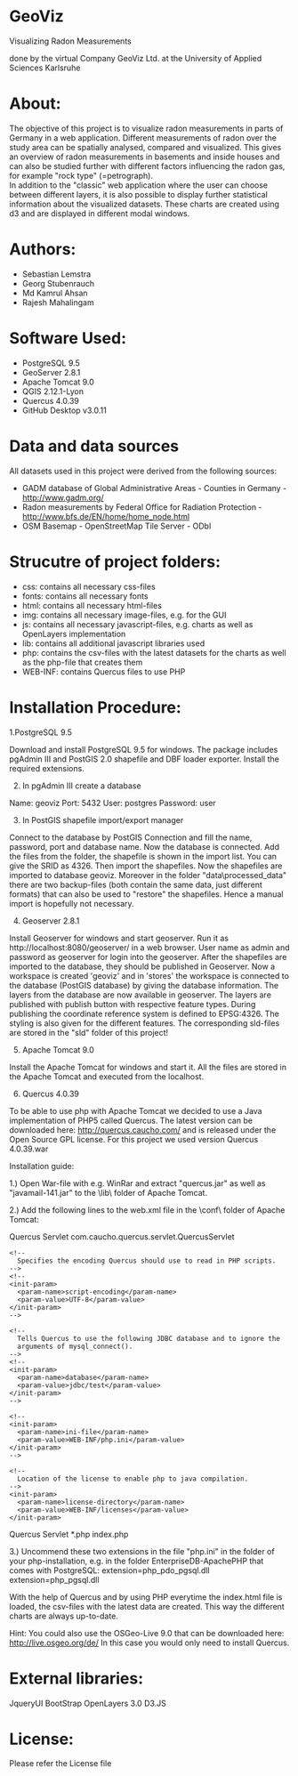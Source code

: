 # GeoViz

Visualizing Radon Measurements

done by the virtual Company GeoViz Ltd. at the University of Applied Sciences Karlsruhe

# About:

The objective of this project is to visualize radon measurements in parts of Germany in a web application. Different measurements of radon over the study area can be spatially analysed, compared and visualized. This gives an overview of radon measurements in basements and inside houses and can also be studied further with different factors influencing the radon gas, for example "rock type" (=petrograph).  
In addition to the "classic" web application where the user can choose between different layers, it is also possible to display further statistical information about the visualized datasets. These charts are created using d3 and are displayed in different modal windows.

# Authors:

-	Sebastian Lemstra
-	Georg Stubenrauch
-	Md Kamrul Ahsan
-	Rajesh Mahalingam

# Software Used:

-	PostgreSQL 9.5
-	GeoServer 2.8.1
-	Apache Tomcat 9.0
-	QGIS 2.12.1-Lyon
-	Quercus 4.0.39
-	GitHub Desktop v3.0.11

# Data and data sources

All datasets used in this project were derived from the following sources:

-	GADM database of Global Administrative Areas - Counties in Germany - http://www.gadm.org/
-	Radon measurements by Federal Office for Radiation Protection - http://www.bfs.de/EN/home/home_node.html
-	OSM Basemap - OpenStreetMap Tile Server - ODbl

# Strucutre of project folders:

- css:		contains all necessary css-files
- fonts:	contains all necessary fonts
- html:		contains all necessary html-files
- img:		contains all necessary image-files, e.g. for the GUI
- js:		contains all necessary javascript-files,
			e.g. charts as well as OpenLayers implementation
- lib:		contains all additional javascript libraries used
- php:		contains the csv-files with the latest datasets for the charts
			as well as the php-file that creates them
- WEB-INF:	contains Quercus files to use PHP

# Installation Procedure:

1.PostgreSQL 9.5

Download and install PostgreSQL 9.5 for windows. The package includes pgAdmin III and PostGIS 2.0 shapefile and DBF loader exporter.
Install the required extensions.

2. In pgAdmin III create a database

Name: geoviz
Port: 5432
User: postgres
Password: user

3. In PostGIS shapefile import/export manager 

Connect to the database by PostGIS Connection and fill the name, password, port and database name.
Now the database is connected.
Add the files from the folder, the shapefile is shown in the import list. You can give the SRID as 4326. Then import the shapefiles. Now the shapefiles are imported to database geoviz.
Moreover in the folder "data\processed_data" there are two backup-files (both contain the same data, just different formats) that can also be used to "restore" the shapefiles. Hence a manual import is hopefully not necessary.

4. Geoserver 2.8.1

Install Geoserver for windows and start geoserver.
Run it as http://localhost:8080/geoserver/ in a web browser.
User name as admin and password as geoserver for login into the geoserver.
After the shapefiles are imported to the database, they should be published in Geoserver.
Now a workspace is created 'geoviz' and in 'stores' the workspace is connected to the database (PostGIS database) by giving the database information.
The layers from the database are now available in geoserver.
The layers are published with publish button with respective feature types. During publishing the coordinate reference system is defined to EPSG:4326. 
The styling is also given for the different features. The corresponding sld-files are stored in the "sld" folder of this project!

5. Apache Tomcat 9.0

Install the Apache Tomcat for windows and start it.
All the files are stored in the Apache Tomcat and executed from the localhost.

6. Quercus 4.0.39

To be able to use php with Apache Tomcat we decided to use a Java implementation of PHP5 called Quercus.
The latest version can be downloaded here: http://quercus.caucho.com/ and is released under the Open Source GPL license.
For this project we used version Quercus 4.0.39.war

Installation guide:

1.) Open War-file with e.g. WinRar and extract "quercus.jar" as well as "javamail-141.jar" to the \lib\ folder of Apache Tomcat.

2.) Add the following lines to the web.xml file in the \conf\ folder of Apache Tomcat:

<!--Quercus stuff:-->
  <servlet>
    <servlet-name>Quercus Servlet</servlet-name>
    <servlet-class>com.caucho.quercus.servlet.QuercusServlet</servlet-class>

    <!--
      Specifies the encoding Quercus should use to read in PHP scripts.
    -->
    <!--
    <init-param>
      <param-name>script-encoding</param-name>
      <param-value>UTF-8</param-value>
    </init-param>
    -->

    <!--
      Tells Quercus to use the following JDBC database and to ignore the
      arguments of mysql_connect().
    -->
    <!--
    <init-param>
      <param-name>database</param-name>
      <param-value>jdbc/test</param-value>
    </init-param>
    -->

    <!--
    <init-param>
      <param-name>ini-file</param-name>
      <param-value>WEB-INF/php.ini</param-value>
    </init-param>
    -->
    
    <!--
      Location of the license to enable php to java compilation.
    -->
    <init-param>
      <param-name>license-directory</param-name>
      <param-value>WEB-INF/licenses</param-value>
    </init-param>
  </servlet>

  <servlet-mapping>
    <servlet-name>Quercus Servlet</servlet-name>
    <url-pattern>*.php</url-pattern>
  </servlet-mapping>

  <welcome-file-list>
    <welcome-file>index.php</welcome-file>
  </welcome-file-list>
  
3.) Uncommend these two extensions in the file "php.ini" in the folder of your php-installation, e.g. in the folder EnterpriseDB-ApachePHP that comes with PostgreSQL:
extension=php_pdo_pgsql.dll
extension=php_pgsql.dll

With the help of Quercus and by using PHP everytime the index.html file is loaded, the csv-files with the latest data are created.
This way the different charts are always up-to-date.

Hint: 	You could also use the OSGeo-Live 9.0 that can be downloaded here: http://live.osgeo.org/de/
		In this case you would only need to install Quercus.

# External libraries:

JqueryUI
BootStrap
OpenLayers 3.0
D3.JS

# License:
Please refer the License file